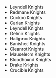 - Leyndell Knights
- Redmane Knights
- Cuckoo Knights
- Carian Knights
- Leyndell Knights
- Gelmir Knights
- Haligtree Knights
- Banished Knights
- Cleanrot Knights
- Mauseleom Knights
- Bloodhound Knights
- Drake Knights
- Crucible Knights